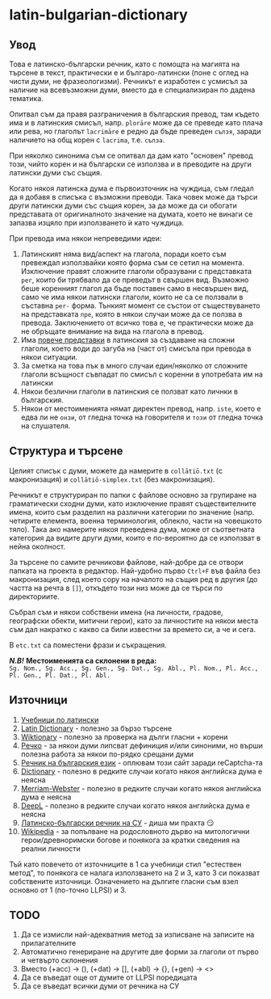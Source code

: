 # latin-bulgarian-dictionary

## Увод

Това е латинско-български речник, като с помощта на магията на търсене в текст, практически е и българо-латински (поне с оглед на чисти думи, не фразеологизми). Речникът е изработен с усмисъл за наличие на всевъзможни думи, вместо да е специализиран по дадена тематика.

Опитвал съм да правя разграничения в българския превод, там където има и в латинския смисъл, напр. `plorāre` може да се преведе като плача или рева, но глаголът `lacrimāre` е редно да бъде преведен `сълзя`, заради наличието на общ корен с `lacrima`, т.е. `сълза`.

При няколко синонима съм се опитвал да дам като "основен" превод този, чийто корен и на български се използва и в преводите на други латински думи със същия.

Когато някоя латинска дума е първоизточник на чуждица, съм гледал да я добавя в списъка с възможни преводи. Така човек може да търси други латински думи със същия корен, за да може да си обогати представата от оригиналното значение на думата, което не винаги се запазва изцяло при използването ѝ като чуждица.

При превода има някои непреведими идеи:
1. Латинският няма вид/аспект на глагола, поради което съм превеждал използвайки която форма съм се сетил на момента. Изключение правят сложните глаголи образувани с представката `per`, които би трябвало да се преведът в свършен вид. Възможно беше коренният глагол да бъде поставен само в несвършен вид, само че има някои латински глаголи, които не са се ползвали в съставна `per-` форма. Тънкият момент се състои от съществуването на представката `пре`, която в някои случаи може да се ползва в превода. Заключението от всичко това е, че практически може да не обръщате внимание на вида на глагола в превод.
2. Има [повече представки](https://github.com/kaloan/text/blob/master/latin/complex-verb-prefixes.txt) в латинския за създаване на сложни глаголи, което води до загуба на (част от) смисъла при превода в някои ситуации.
3. За сметка на това пък в много случаи един/няколко от сложните глаголи всъщност съвпадат по смисъл с коренни в употребата им на латински
4. Някои безлични глаголи в латинския се ползват като личнки в българския.
5. Някои от местоименията нямат директен превод, напр. `iste`, което е едва ли не `онзи`, от гледна точка на говорителя и `този` от гледна точка на слушателя.

## Структура и търсене

Целият списък с думи, можете да намерите в `collātiō.txt` (с макронизация) и `collātiō-simplex.txt` (без макронизация).

Речникът е структуриран по папки с файлове основно за групиране на граматически сходни думи, като изключение правят съществителните имена, които съм разделил на различни категории по значение (напр. четирите елемента, военна терминология, облекло, части на човешкото тяло). Така ако намерите някоя преведена дума, може от съответната категория да видите други думи, които е по-вероятно да се използват в нейна околност.

За търсене по самите речникови файлове, най-добре да се отвори папката на проекта в редактор. Най-удобно първо `Ctrl+F` във файла без макронизация, след което copy на началото на същия ред в другия (до частта на речта в `[]`), откъдето този низ може да се търси по директориите.

Събрал съм и някои собствени имена (на личности, градове, географски обекти, митични герои), като за личностите на някои места съм дал накратко с какво са били известни за времето си, а че и сега.

В `etc.txt` са поместени фрази и съкращения.

***N.B!*** **Местоименията са склонени в реда:**\
`
Sg. Nom., Sg. Acc., Sg. Gen., Sg. Dat., Sg. Abl., Pl. Nom., Pl. Acc., Pl. Gen., Pl. Dat., Pl. Abl.
`

## Източници

1. [Учебници по латински](https://github.com/kaloan/text/blob/master/latin/reading-list.md)
2. [Latin Dictionary](https://www.online-latin-dictionary.com/) - полезно за бързо търсене
3. [Wiktionary](https://en.wiktionary.org/) - полезно за проверка на дълги гласни + корени
4. [Речко](https://rechnik.chitanka.info/) - за някои думи липсват дефиниция и/или синоними, но върши полезна работа за някои по-рядко срещани думи
5. [Речник на българския език](https://ibl.bas.bg/rbe/) - оплювам този сайт заради reCaptcha-та
6. [Dictionary](https://www.dictionary.com/) - полезно в редките случаи когато някоя английска дума е неясна
7. [Merriam-Webster](https://www.merriam-webster.com/) - полезно в редките случаи когато някоя английска дума е неясна
8. [DeepL](https://www.deepl.com/en/translator) - полезно в редките случаи когато някоя английска дума е неясна
9. [Латинско-български речник на СУ](https://latino.epistone.net/index) - диша ми прахта 😏
10. [Wikipedia](https://en.wikipedia.org/wiki/Main_Page) - за попълване на родословното дърво на митологични герои/древноримски богове и понякога за кратки сведения на реални личности

Тъй като повечето от източниците в 1 са учебници стил "естествен метод", то понякога се налага използването на 2 и 3, като 3 си показват собствените източници.
Означението на дългите гласни съм взел основно от 1 (по-точно LLPSI) и 3.

## TODO

1. Да се измисли най-адекватния метод за изписване на записите на прилагателните
2. Автоматично генериране на другите две форми за глаголи от първо и четвърто склонения
3. Вместо (+acc) -> (), (+dat) -> [], (+abl) -> {}, (+gen) -> <>
4. Да се въведат още от думите от LLPSI поредицата
5. Да се въведат всички думи от речника на СУ

